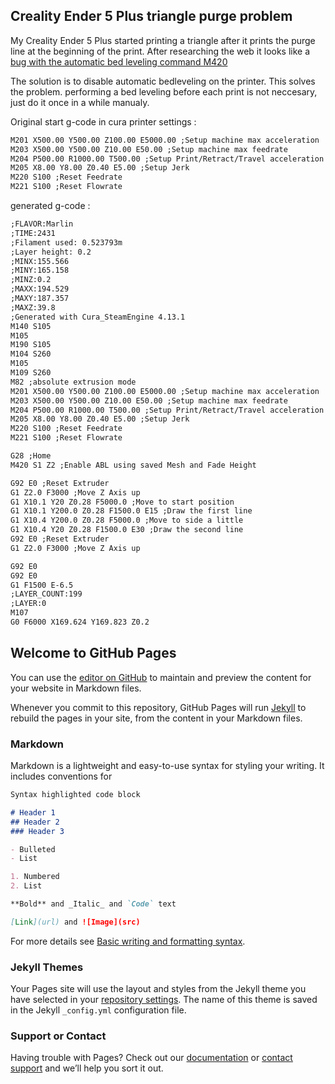## Creality Ender 5 Plus triangle purge problem

My Creality Ender 5 Plus started printing a triangle after it prints the purge line at the beginning of the print.
After researching the web it looks like a [bug with the automatic bed leveling command M420](https://www.reddit.com/r/ender5plus/comments/ib7mxu/ender_5_plus_and_cura_start_triangle_issue_bl)

The solution is to disable automatic bedleveling on the printer. This solves the problem. performing a bed leveling before each print is not neccesary, just do it once in a while manualy.

Original start g-code in cura printer settings :

```markdown
M201 X500.00 Y500.00 Z100.00 E5000.00 ;Setup machine max acceleration
M203 X500.00 Y500.00 Z10.00 E50.00 ;Setup machine max feedrate
M204 P500.00 R1000.00 T500.00 ;Setup Print/Retract/Travel acceleration
M205 X8.00 Y8.00 Z0.40 E5.00 ;Setup Jerk
M220 S100 ;Reset Feedrate
M221 S100 ;Reset Flowrate
```
generated g-code :

```markdown
;FLAVOR:Marlin
;TIME:2431
;Filament used: 0.523793m
;Layer height: 0.2
;MINX:155.566
;MINY:165.158
;MINZ:0.2
;MAXX:194.529
;MAXY:187.357
;MAXZ:39.8
;Generated with Cura_SteamEngine 4.13.1
M140 S105
M105
M190 S105
M104 S260
M105
M109 S260
M82 ;absolute extrusion mode
M201 X500.00 Y500.00 Z100.00 E5000.00 ;Setup machine max acceleration
M203 X500.00 Y500.00 Z10.00 E50.00 ;Setup machine max feedrate
M204 P500.00 R1000.00 T500.00 ;Setup Print/Retract/Travel acceleration
M205 X8.00 Y8.00 Z0.40 E5.00 ;Setup Jerk
M220 S100 ;Reset Feedrate
M221 S100 ;Reset Flowrate

G28 ;Home
M420 S1 Z2 ;Enable ABL using saved Mesh and Fade Height

G92 E0 ;Reset Extruder
G1 Z2.0 F3000 ;Move Z Axis up
G1 X10.1 Y20 Z0.28 F5000.0 ;Move to start position
G1 X10.1 Y200.0 Z0.28 F1500.0 E15 ;Draw the first line
G1 X10.4 Y200.0 Z0.28 F5000.0 ;Move to side a little
G1 X10.4 Y20 Z0.28 F1500.0 E30 ;Draw the second line
G92 E0 ;Reset Extruder
G1 Z2.0 F3000 ;Move Z Axis up

G92 E0
G92 E0
G1 F1500 E-6.5
;LAYER_COUNT:199
;LAYER:0
M107
G0 F6000 X169.624 Y169.823 Z0.2
```

## Welcome to GitHub Pages

You can use the [editor on GitHub](https://github.com/FrankDhondt/3D-printing-blog/edit/main/README.md) to maintain and preview the content for your website in Markdown files.

Whenever you commit to this repository, GitHub Pages will run [Jekyll](https://jekyllrb.com/) to rebuild the pages in your site, from the content in your Markdown files.

### Markdown

Markdown is a lightweight and easy-to-use syntax for styling your writing. It includes conventions for

```markdown
Syntax highlighted code block

# Header 1
## Header 2
### Header 3

- Bulleted
- List

1. Numbered
2. List

**Bold** and _Italic_ and `Code` text

[Link](url) and ![Image](src)
```

For more details see [Basic writing and formatting syntax](https://docs.github.com/en/github/writing-on-github/getting-started-with-writing-and-formatting-on-github/basic-writing-and-formatting-syntax).

### Jekyll Themes

Your Pages site will use the layout and styles from the Jekyll theme you have selected in your [repository settings](https://github.com/FrankDhondt/3D-printing-blog/settings/pages). The name of this theme is saved in the Jekyll `_config.yml` configuration file.

### Support or Contact

Having trouble with Pages? Check out our [documentation](https://docs.github.com/categories/github-pages-basics/) or [contact support](https://support.github.com/contact) and we’ll help you sort it out.
